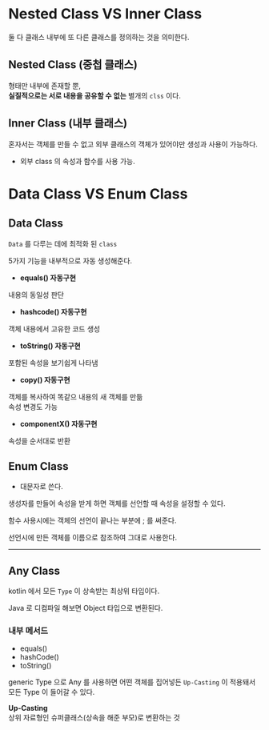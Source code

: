 # Nested Class VS Inner Class
둘 다 클래스 내부에 또 다른 클래스를 정의하는 것을 의미한다.

## Nested Class (중첩 클래스)
형태만 내부에 존재할 뿐,   
<b>실질적으로는 서로 내용을 공유할 수 없는</b> 별개의 ```clss``` 이다.

## Inner Class (내부 클래스)
혼자서는 객체를 만들 수 없고 외부 클래스의 객체가 있어야만 생성과 사용이 가능하다.

- 외부 class 의 속성과 함수를 사용 가능.


# Data Class VS Enum Class

## Data Class
```Data``` 를 다루는 데에 최적화 된 ```class```

5가지 기능을 내부적으로 자동 생성해준다.

- <b>equals() 자동구현</b>

내용의 동일성 판단

- <b>hashcode() 자동구현</b>

객체 내용에서 고유한 코드 생성

- <b>toString() 자동구현</b>

포함된 속성을 보기쉽게 나타냄

- <b>copy() 자동구현</b>

객체를 복사하여 똑같으 내용의 새 객체를 만듦   
속성 변경도 가능

- <b>componentX() 자동구현</b>

속성을 순서대로 반환

## Enum Class

- 대문자로 쓴다.


생성자를 만들어 속성을 받게 하면 객체를 선언할 때 속성을 설정할 수 있다.

함수 사용시에는 객체의 선언이 끝나는 부분에 ; 를 써준다.

선언시에 만든 객체를 이름으로 참조하여 그대로 사용한다.

---
## Any Class
kotlin 에서 모든 ```Type``` 이 상속받는 최상위 타입이다.

Java 로 디컴파일 해보면 Object 타입으로 변환된다.

### 내부 메서드
- equals()
- hashCode()
- toString()

generic Type 으로 Any 를 사용하면 어떤 객체를 집어넣든 ```Up-Casting``` 이 적용돼서 모든 Type 이 들어갈 수 있다.

<b>Up-Casting</b>       
상위 자료형인 슈퍼클래스(상속을 해준 부모)로 변환하는 것